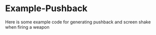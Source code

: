 # Example-Pushback

Here is some example code for generating pushback and screen shake when firing a weapon
